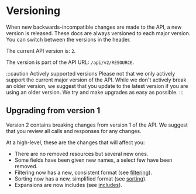 
# Versioning

When new backwards-incompatible changes are made to the API, a new version is released. These docs are always versioned
to each major version. You can switch between the versions in the header.

The current API version is: `2`.

The version is part of the API URL: `/api/v2/RESOURCE`.

:::caution Actively supported versions
Please not that we only actively support the current major version of the API. While we don't actively break an older
version, we suggest that you update to the latest version if you are using an older version. We try and make upgrades as
easy as possible.
:::

## Upgrading from version 1

Version 2 contains breaking changes from version 1 of the API. We suggest that you review all calls and responses for
any changes.

At a high-level, these are the changes that will affect you:

- There are no removed resources but several new ones.
- Some fields have been given new names, a select few have been removed.
- Filtering now has a new, consistent format (see [filtering](customizingers.md)).
- Sorting now has a new, simplified format (see [sorting](customizingers.md)).
- Expansions are now includes (see [includes](customizingudes.md)).
